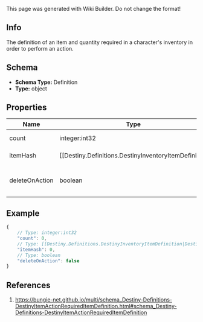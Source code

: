 <span class="wiki-builder">This page was generated with Wiki Builder. Do not change the format!</span>

## Info
The definition of an item and quantity required in a character's inventory in order to perform an action.

## Schema
* **Schema Type:** Definition
* **Type:** object

## Properties
Name | Type | Description
---- | ---- | -----------
count | integer:int32 | The minimum quantity of the item you have to have.
itemHash | [[Destiny.Definitions.DestinyInventoryItemDefinition|Destiny-Definitions-DestinyInventoryItemDefinition]]:integer:uint32 | The hash identifier of the item you need to have. Use it to look up the DestinyInventoryItemDefinition for more info.
deleteOnAction | boolean | If true, the item/quantity will be deleted from your inventory when the action is performed. Otherwise, you'll retain these required items after the action is complete.

## Example
```javascript
{
    // Type: integer:int32
    "count": 0,
    // Type: [[Destiny.Definitions.DestinyInventoryItemDefinition|Destiny-Definitions-DestinyInventoryItemDefinition]]:integer:uint32
    "itemHash": 0,
    // Type: boolean
    "deleteOnAction": false
}

```

## References
1. https://bungie-net.github.io/multi/schema_Destiny-Definitions-DestinyItemActionRequiredItemDefinition.html#schema_Destiny-Definitions-DestinyItemActionRequiredItemDefinition
